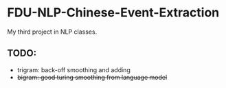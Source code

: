 # FDU-NLP-Chinese-Event-Extraction
My third project in NLP classes.

## TODO:
- trigram: back-off smoothing and adding <s>
- bigram: good turing smoothing from language model